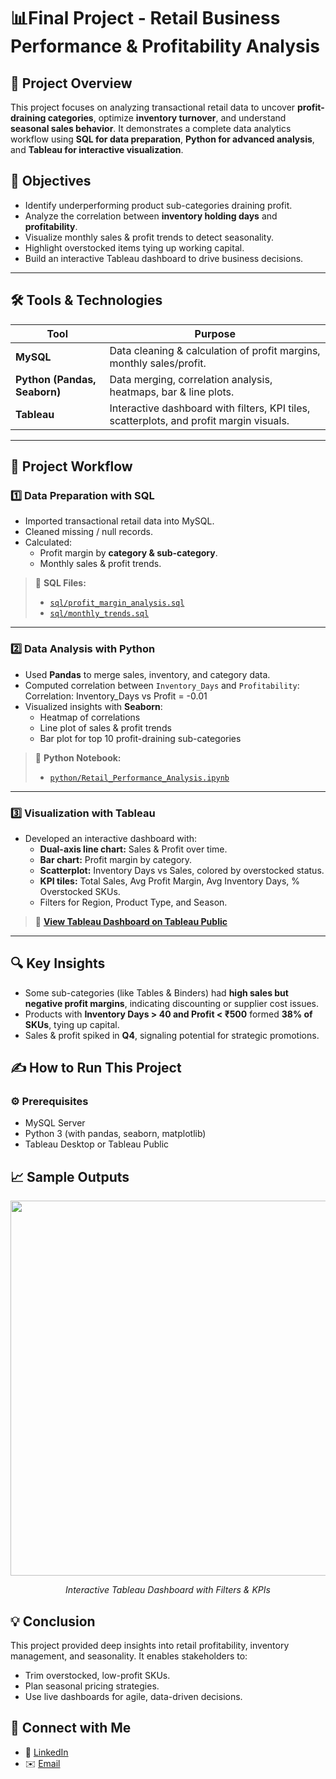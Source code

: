 # 📊Final Project - Retail Business Performance & Profitability Analysis

## 📝 Project Overview
This project focuses on analyzing transactional retail data to uncover **profit-draining categories**, optimize **inventory turnover**, and understand **seasonal sales behavior**.
It demonstrates a complete data analytics workflow using **SQL for data preparation**, **Python for advanced analysis**, and **Tableau for interactive visualization**.

## 🎯 Objectives
* Identify underperforming product sub-categories draining profit.
* Analyze the correlation between **inventory holding days** and **profitability**.
* Visualize monthly sales & profit trends to detect seasonality.
* Highlight overstocked items tying up working capital.
* Build an interactive Tableau dashboard to drive business decisions.

---

## 🛠 Tools & Technologies
| Tool                         | Purpose                                                                                 |
| ---------------------------- | --------------------------------------------------------------------------------------- |
| **MySQL**                    | Data cleaning & calculation of profit margins, monthly sales/profit.                    |
| **Python (Pandas, Seaborn)** | Data merging, correlation analysis, heatmaps, bar & line plots.                         |
| **Tableau**                  | Interactive dashboard with filters, KPI tiles, scatterplots, and profit margin visuals. |

---

## 🚀 Project Workflow
### 1️⃣ Data Preparation with SQL
* Imported transactional retail data into MySQL.
* Cleaned missing / null records.
* Calculated:
  * Profit margin by **category & sub-category**.
  * Monthly sales & profit trends.

> 📁 **SQL Files:**
>
> * [`sql/profit_margin_analysis.sql`](sql/profit_margin_analysis.sql)
> * [`sql/monthly_trends.sql`](sql/monthly_trends.sql)

---

### 2️⃣ Data Analysis with Python
* Used **Pandas** to merge sales, inventory, and category data.
* Computed correlation between `Inventory_Days` and `Profitability`:
  Correlation: Inventory_Days vs Profit = -0.01
* Visualized insights with **Seaborn**:
  * Heatmap of correlations
  * Line plot of sales & profit trends
  * Bar plot for top 10 profit-draining sub-categories

> 📁 **Python Notebook:**
>
> * [`python/Retail_Performance_Analysis.ipynb`](python/Retail_Performance_Analysis.ipynb)

---

### 3️⃣ Visualization with Tableau
* Developed an interactive dashboard with:
  * **Dual-axis line chart:** Sales & Profit over time.
  * **Bar chart:** Profit margin by category.
  * **Scatterplot:** Inventory Days vs Sales, colored by overstocked status.
  * **KPI tiles:** Total Sales, Avg Profit Margin, Avg Inventory Days, % Overstocked SKUs.
  * Filters for Region, Product Type, and Season.

> 🔗 **[View Tableau Dashboard on Tableau Public](https://public.tableau.com/profile/yourusername#!/vizhome/YourDashboardLink)**

---

## 🔍 Key Insights

* Some sub-categories (like Tables & Binders) had **high sales but negative profit margins**, indicating discounting or supplier cost issues.
* Products with **Inventory Days > 40 and Profit < ₹500** formed **38% of SKUs**, tying up capital.
* Sales & profit spiked in **Q4**, signaling potential for strategic promotions.

## ✍️ How to Run This Project

### ⚙️ Prerequisites
* MySQL Server
* Python 3 (with pandas, seaborn, matplotlib)
* Tableau Desktop or Tableau Public

## 📈 Sample Outputs
<div align="center">
  <img src="![image](https://github.com/user-attachments/assets/5a71443a-849b-4f99-a6d1-d749374dfc66)" width="600"/>
  <p><i>Interactive Tableau Dashboard with Filters & KPIs</i></p>
</div>


## 💡 Conclusion
This project provided deep insights into retail profitability, inventory management, and seasonality.
It enables stakeholders to:
* Trim overstocked, low-profit SKUs.
* Plan seasonal pricing strategies.
* Use live dashboards for agile, data-driven decisions.

## 🙌 Connect with Me
* 💼 [LinkedIn](https://linkedin.com/in/harshitavyas02)
* ✉️ [Email](mailto:vyasharshita24@gmail.com)
